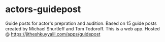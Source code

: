 # actors-guidepost
Guide posts for actor's prepration and audition.  Based on 15 guide posts created by Michael Shurtleff and Tom Todoroff.  This is a web app.  Hosted @ https://jitheshkuyyalil.com/apps/guidepost
